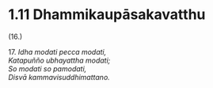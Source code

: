 

# 1.11 Dhammikaupāsakavatthu



(16.)

17\. _Idha modati pecca modati,_  
_Katapuñño ubhayattha modati;_  
_So modati so pamodati,_  
_Disvā kammavisuddhimattano._  




